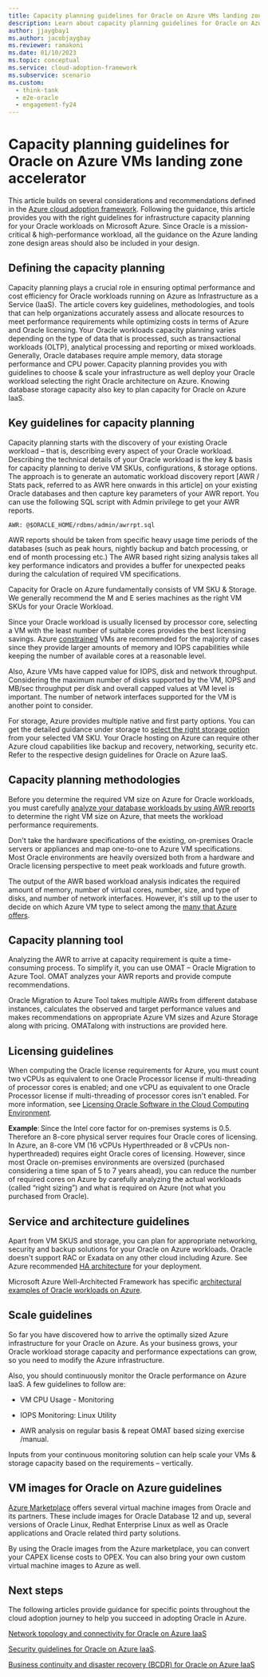 ```yaml
---
title: Capacity planning guidelines for Oracle on Azure VMs landing zone accelerator 
description: Learn about capacity planning guidelines for Oracle on Azure VMs landing zone accelerator. 
author: jjaygbay1
ms.author: jacobjaygbay
ms.reviewer: ramakoni
ms.date: 01/10/2023
ms.topic: conceptual
ms.service: cloud-adoption-framework
ms.subservice: scenario
ms.custom: 
  - think-tank
  - e2e-oracle
  - engagement-fy24
---
```


# Capacity planning guidelines for Oracle on Azure VMs landing zone accelerator

This article builds on several considerations and recommendations defined in the [Azure cloud adoption framework](https://learn.microsoft.com/azure/cloud-adoption-framework/adopt/cloud-adoption). Following the guidance, this article  provides you with the right guidelines for infrastructure capacity planning for your Oracle workloads on Microsoft Azure. Since Oracle is a mission-critical & high-performance workload, all the guidance on the Azure landing zone design areas should also be included in your design.

## Defining the capacity planning

Capacity planning plays a crucial role in ensuring optimal performance and cost efficiency for Oracle workloads running on Azure as Infrastructure as a Service (IaaS).  The article covers key guidelines, methodologies, and tools that can help organizations accurately assess and allocate resources to meet performance requirements while optimizing costs in terms of Azure and Oracle licensing. Your Oracle workloads capacity planning varies depending on the type of data that is processed, such as transactional workloads (OLTP), analytical processing and reporting or mixed workloads. Generally, Oracle databases require ample memory, data storage performance and CPU power. Capacity planning provides you with guidelines to choose & scale your infrastructure as well deploy your Oracle workload selecting the right Oracle architecture on Azure. Knowing database storage capacity also key to plan capacity for Oracle on Azure IaaS. 

## Key guidelines for capacity planning

Capacity planning starts with the discovery of your existing Oracle workload – that is, describing every aspect of your Oracle workload. Describing the technical details of your Oracle workload is the key & basis for capacity planning to derive VM SKUs, configurations, & storage options. The approach is to generate an automatic workload discovery report [AWR / Stats pack, referred to as AWR here onwards in this article] on your existing Oracle databases and then capture key parameters of your AWR report. You can use the following SQL script with Admin privilege to get your AWR reports.

``AWR: @$ORACLE_HOME/rdbms/admin/awrrpt.sql``

AWR reports should be taken from specific heavy usage time periods of the databases (such as peak hours, nightly backup and batch processing, or end of month processing etc.) The AWR based right sizing analysis takes all key performance indicators and provides a buffer for unexpected peaks during the calculation of required VM specifications.  

Capacity for Oracle on Azure fundamentally consists of VM SKU & Storage. We generally recommend the M and E series machines as the right VM SKUs for your Oracle Workload. 

Since your Oracle workload is usually licensed by processor core, selecting a VM with the least number of suitable cores provides the best licensing savings. Azure [constrained](https://learn.microsoft.com/azure/virtual-machines/constrained-vcpu) VMs are recommended for the majority of cases since they provide larger amounts of memory and IOPS capabilities while keeping the number of available cores at a reasonable level.  

Also, Azure VMs have capped value for IOPS, disk and network throughput. Considering the maximum number of disks supported by the VM, IOPS and MB/sec throughput per disk and overall capped values at VM level is important. The number of network interfaces supported for the VM is another point to consider.  

For storage, Azure provides multiple native and first party options. You can get the detailed guidance under storage to [select the right storage option](https://learn.microsoft.com/azure/virtual-machines/workloads/oracle/oracle-storage) from your selected VM SKU. Your Oracle hosting on Azure can require other Azure cloud capabilities like backup and recovery, networking, security etc. Refer to the respective design guidelines for Oracle on Azure IaaS.

## Capacity planning methodologies

Before you determine the required VM size on Azure for Oracle workloads, you must carefully [analyze your database workloads by using AWR reports](https://github.com/Azure/Oracle-Workloads-for-Azure/tree/main/az-oracle-sizing) to determine the right VM size on Azure, that meets the workload performance requirements.

Don't take the hardware specifications of the existing, on-premises Oracle servers or appliances and map one-to-one to Azure VM specifications. Most Oracle environments are heavily oversized both from a hardware and Oracle licensing perspective to meet peak workloads and future growth. 

The output of the AWR based workload analysis indicates the required amount of memory, number of virtual cores, number, size, and type of disks, and number of network interfaces. However, it's still up to the user to decide on which Azure VM type to select among the [many that Azure offers](https://azure.microsoft.com/pricing/details/virtual-machines/series/).  

## Capacity planning tool

Analyzing the AWR to arrive at capacity requirement is quite a time-consuming process. To simplify it, you can use OMAT – Oracle Migration to Azure Tool. OMAT analyzes your AWR reports and provide compute recommendations. 

Oracle Migration to Azure Tool takes multiple AWRs from different database instances, calculates the observed and target performance values and makes recommendations on appropriate Azure VM sizes and Azure Storage along with pricing. OMATalong with instructions are provided here. 

## Licensing guidelines 

When computing the Oracle license requirements for Azure, you must count two vCPUs as equivalent to one Oracle Processor license if multi-threading of processor cores is enabled; and one vCPU as equivalent to one Oracle Processor license if multi-threading of processor cores isn't enabled. For more information, see [Licensing Oracle Software in the Cloud Computing Environment](https://www.oracle.com/assets/cloud-licensing-070579.pdf).  

**Example**: Since the Intel core factor for on-premises systems is 0.5. Therefore an 8-core physical server requires four Oracle cores of licensing. In Azure, an 8-core VM (16 vCPUs Hyperthreaded or 8 vCPUs non-hyperthreaded) requires eight Oracle cores of licensing. However, since most Oracle on-premises environments are oversized (purchased considering a time span of 5 to 7 years ahead), you can reduce the number of required cores on Azure by carefully analyzing the actual workloads (called “right sizing”) and what is required on Azure (not what you purchased from Oracle).

## Service and architecture guidelines

Apart from VM SKUS and storage, you can plan for appropriate networking, security and backup solutions for your Oracle on Azure workloads. Oracle doesn't support RAC or Exadata on any other cloud including Azure. See Azure recommended [HA architecture](https://learn.microsoft.com/azure/virtual-machines/workloads/oracle/oracle-reference-architecture) for your deployment.

Microsoft Azure Well-Architected Framework has specific [architectural examples of Oracle workloads on Azure](https://learn.microsoft.com/azure/well-architected/oracle-iaas/overview).

## Scale guidelines 

So far you have discovered how to arrive the optimally sized Azure infrastructure for your Oracle on Azure. As your business grows, your Oracle workload storage capacity and performance expectations can grow, so you need to modify the Azure infrastructure.  

Also, you should continuously monitor the Oracle performance on Azure IaaS. A few guidelines to follow are:

- VM CPU Usage - Monitoring 

- IOPS Monitoring: Linux Utility 

- AWR analysis on regular basis & repeat OMAT based sizing exercise /manual.

Inputs from your continuous monitoring solution can help scale your VMs & storage capacity based on the requirements – vertically.

## VM images for Oracle on Azure guidelines

[Azure Marketplace](https://ms.portal.azure.com/#view/Microsoft_Azure_Marketplace/MarketplaceOffersBlade/selectedMenuItemId/home) offers several virtual machine images from Oracle and its partners. These include images for Oracle Database 12 and up, several versions of Oracle Linux, Redhat Enterprise Linux as well as Oracle applications and Oracle related third party solutions.  

By using the Oracle images from the Azure marketplace, you can convert your CAPEX license costs to OPEX. You can also bring your own custom virtual machine images to Azure as well.

## Next steps

The following articles provide guidance for specific points throughout the cloud adoption journey to help you succeed in adopting Oracle in Azure.

[Network topology and connectivity for Oracle on Azure IaaS](oracle-network-topology.md)

[Security guidelines for Oracle on Azure IaaS](oracle-security-guideline-landing-zone.md).

[Business continuity and disaster recovery (BCDR) for Oracle on Azure IaaS](oracle-disaster-recovery-iaas.md)